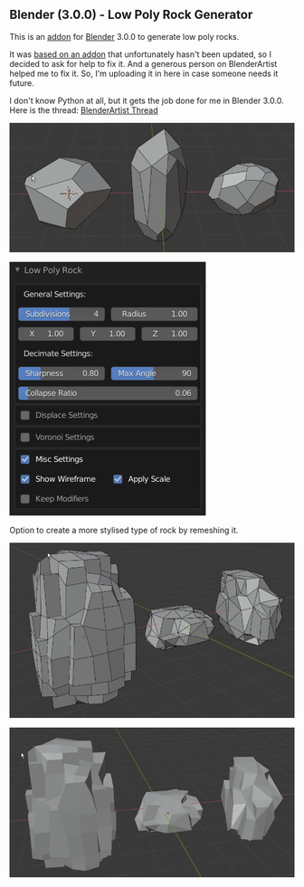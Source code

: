 ## Blender (3.0.0) - Low Poly Rock Generator

This is an [addon](https://docs.blender.org/manual/en/latest/editors/preferences/addons.html) for [Blender](https://www.blender.org/) 3.0.0 to generate low poly rocks.  

It was [based on an addon](https://github.com/PopThosePringles/blender-low-poly-rock) that unfortunately hasn't been updated, so I decided to ask for help to fix it. And a generous person on BlenderArtist helped me to fix it. So, I'm uploading it in here in case someone needs it future. 

I don't know Python at all, but it gets the job done for me in Blender 3.0.0. Here is the thread: [BlenderArtist Thread](https://blenderartists.org/t/low-poly-rock-generator-script-showing-error-in-blender-3-0-0/1354349)

![](/images/rocks.png)

![](/images/settings.png)

Option to create a more stylised type of rock by remeshing it.

![](/images/remesh_1.png)

![](/images/remesh_2.png)
